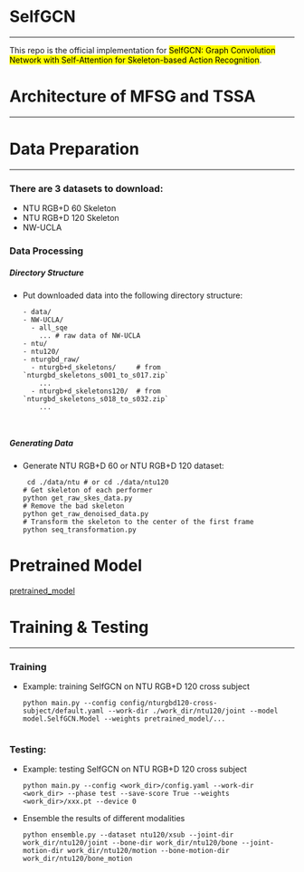 # SelfGCN
***

This repo is the official implementation for <mark>SelfGCN: Graph Convolution Network with Self-Attention for Skeleton-based Action Recognition</mark>. 

# Architecture of MFSG and TSSA
***



# Data Preparation
***

### There are 3 datasets to download:
- NTU RGB+D 60 Skeleton
- NTU RGB+D 120 Skeleton
- NW-UCLA

### Data Processing
##### Directory Structure
- Put downloaded data into the following directory structure:
  ```
  - data/
  - NW-UCLA/
    - all_sqe
      ... # raw data of NW-UCLA
  - ntu/
  - ntu120/
  - nturgbd_raw/
    - nturgb+d_skeletons/     # from `nturgbd_skeletons_s001_to_s017.zip`
      ...
    - nturgb+d_skeletons120/  # from `nturgbd_skeletons_s018_to_s032.zip`
      ...



##### Generating Data
- Generate NTU RGB+D 60 or NTU RGB+D 120 dataset:
  ```
   cd ./data/ntu # or cd ./data/ntu120
  # Get skeleton of each performer
  python get_raw_skes_data.py
  # Remove the bad skeleton 
  python get_raw_denoised_data.py
  # Transform the skeleton to the center of the first frame
  python seq_transformation.py
  
# Pretrained Model
[pretrained_model](https://pan.baidu.com/s/1GmmMIJKPCDXnnCSCWEWIPg?pwd=5136)
# Training & Testing
***
### Training
- Example: training SelfGCN on NTU RGB+D 120 cross subject
  ```
  python main.py --config config/nturgbd120-cross-subject/default.yaml --work-dir ./work_dir/ntu120/joint --model model.SelfGCN.Model --weights pretrained_model/...


### Testing:
- Example: testing SelfGCN on NTU RGB+D 120 cross subject
  ```
  python main.py --config <work_dir>/config.yaml --work-dir <work_dir> --phase test --save-score True --weights <work_dir>/xxx.pt --device 0

- Ensemble the results of different modalities
  ```
  python ensemble.py --dataset ntu120/xsub --joint-dir work_dir/ntu120/joint --bone-dir work_dir/ntu120/bone --joint-motion-dir work_dir/ntu120/motion --bone-motion-dir work_dir/ntu120/bone_motion
  


